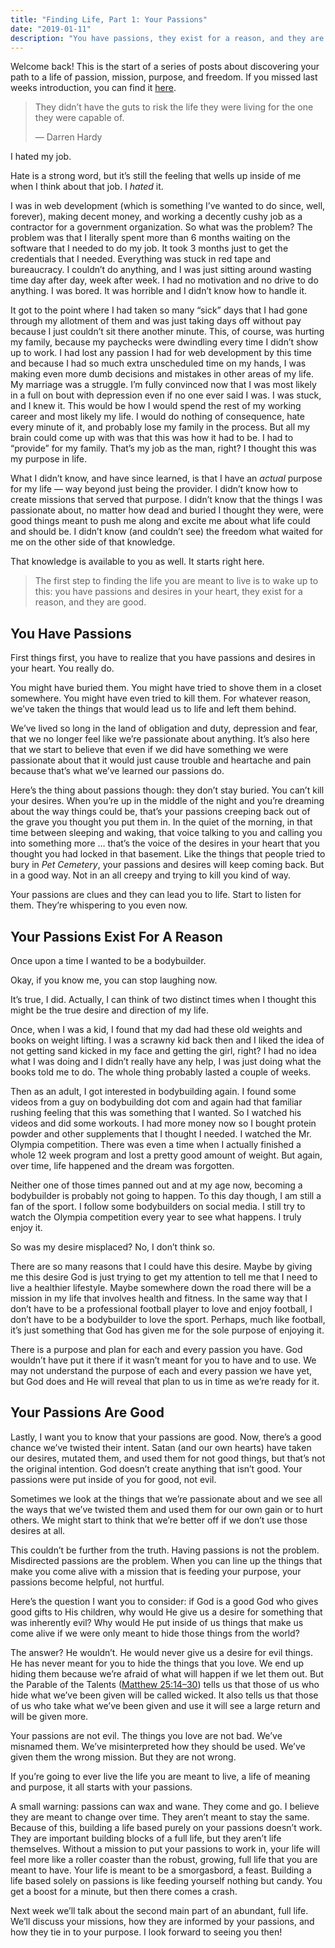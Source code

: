 ```yaml
---
title: "Finding Life, Part 1: Your Passions"
date: "2019-01-11"
description: "You have passions, they exist for a reason, and they are good."
---
```


Welcome back! This is the start of a series of posts about discovering your path to a life of passion, mission, purpose, and freedom. If you missed last weeks introduction, you can find it [here](https://medium.com/@richarddubay/finding-life-part-0-an-introduction-cf2f04138cb1).

> They didn’t have the guts to risk the life they were living for the one they were capable of.
>
> — Darren Hardy

I hated my job.

Hate is a strong word, but it’s still the feeling that wells up inside of me when I think about that job. I _hated_ it.

I was in web development (which is something I’ve wanted to do since, well, forever), making decent money, and working a decently cushy job as a contractor for a government organization. So what was the problem? The problem was that I literally spent more than 6 months waiting on the software that I needed to do my job. It took 3 months just to get the credentials that I needed. Everything was stuck in red tape and bureaucracy. I couldn’t do anything, and I was just sitting around wasting time day after day, week after week. I had no motivation and no drive to do anything. I was bored. It was horrible and I didn’t know how to handle it.

It got to the point where I had taken so many “sick” days that I had gone through my allotment of them and was just taking days off without pay because I just couldn’t sit there another minute. This, of course, was hurting my family, because my paychecks were dwindling every time I didn’t show up to work. I had lost any passion I had for web development by this time and because I had so much extra unscheduled time on my hands, I was making even more dumb decisions and mistakes in other areas of my life. My marriage was a struggle. I’m fully convinced now that I was most likely in a full on bout with depression even if no one ever said I was. I was stuck, and I knew it. This would be how I would spend the rest of my working career and most likely my life. I would do nothing of consequence, hate every minute of it, and probably lose my family in the process. But all my brain could come up with was that this was how it had to be. I had to “provide” for my family. That’s my job as the man, right? I thought this was my purpose in life.

What I didn’t know, and have since learned, is that I have an _actual_ purpose for my life — way beyond just being the provider. I didn’t know how to create missions that served that purpose. I didn’t know that the things I was passionate about, no matter how dead and buried I thought they were, were good things meant to push me along and excite me about what life could and should be. I didn’t know (and couldn’t see) the freedom what waited for me on the other side of that knowledge.

That knowledge is available to you as well. It starts right here.

> The first step to finding the life you are meant to live is to wake up to this: you have passions and desires in your heart, they exist for a reason, and they are good.

## You Have Passions

First things first, you have to realize that you have passions and desires in your heart. You really do.

You might have buried them. You might have tried to shove them in a closet somewhere. You might have even tried to kill them. For whatever reason, we’ve taken the things that would lead us to life and left them behind.

We’ve lived so long in the land of obligation and duty, depression and fear, that we no longer feel like we’re passionate about anything. It’s also here that we start to believe that even if we did have something we were passionate about that it would just cause trouble and heartache and pain because that’s what we’ve learned our passions do.

Here’s the thing about passions though: they don’t stay buried. You can’t kill your desires. When you’re up in the middle of the night and you’re dreaming about the way things could be, that’s your passions creeping back out of the grave you thought you put them in. In the quiet of the morning, in that time between sleeping and waking, that voice talking to you and calling you into something more … that’s the voice of the desires in your heart that you thought you had locked in that basement. Like the things that people tried to bury in _Pet Cemetery_, your passions and desires will keep coming back. But in a good way. Not in an all creepy and trying to kill you kind of way.

Your passions are clues and they can lead you to life. Start to listen for them. They’re whispering to you even now.

## Your Passions Exist For A Reason

Once upon a time I wanted to be a bodybuilder.

Okay, if you know me, you can stop laughing now.

It’s true, I did. Actually, I can think of two distinct times when I thought this might be the true desire and direction of my life.

Once, when I was a kid, I found that my dad had these old weights and books on weight lifting. I was a scrawny kid back then and I liked the idea of not getting sand kicked in my face and getting the girl, right? I had no idea what I was doing and I didn’t really have any help, I was just doing what the books told me to do. The whole thing probably lasted a couple of weeks.

Then as an adult, I got interested in bodybuilding again. I found some videos from a guy on bodybuilding dot com and again had that familiar rushing feeling that this was something that I wanted. So I watched his videos and did some workouts. I had more money now so I bought protein powder and other supplements that I thought I needed. I watched the Mr. Olympia competition. There was even a time when I actually finished a whole 12 week program and lost a pretty good amount of weight. But again, over time, life happened and the dream was forgotten.

Neither one of those times panned out and at my age now, becoming a bodybuilder is probably not going to happen. To this day though, I am still a fan of the sport. I follow some bodybuilders on social media. I still try to watch the Olympia competition every year to see what happens. I truly enjoy it.

So was my desire misplaced? No, I don’t think so.

There are so many reasons that I could have this desire. Maybe by giving me this desire God is just trying to get my attention to tell me that I need to live a healthier lifestyle. Maybe somewhere down the road there will be a mission in my life that involves health and fitness. In the same way that I don’t have to be a professional football player to love and enjoy football, I don’t have to be a bodybuilder to love the sport. Perhaps, much like football, it’s just something that God has given me for the sole purpose of enjoying it.

There is a purpose and plan for each and every passion you have. God wouldn’t have put it there if it wasn’t meant for you to have and to use. We may not understand the purpose of each and every passion we have yet, but God does and He will reveal that plan to us in time as we’re ready for it.

## Your Passions Are Good

Lastly, I want you to know that your passions are good. Now, there’s a good chance we’ve twisted their intent. Satan (and our own hearts) have taken our desires, mutated them, and used them for not good things, but that’s not the original intention. God doesn’t create anything that isn’t good. Your passions were put inside of you for good, not evil.

Sometimes we look at the things that we’re passionate about and we see all the ways that we’ve twisted them and used them for our own gain or to hurt others. We might start to think that we’re better off if we don’t use those desires at all.

This couldn’t be further from the truth. Having passions is not the problem. Misdirected passions are the problem. When you can line up the things that make you come alive with a mission that is feeding your purpose, your passions become helpful, not hurtful.

Here’s the question I want you to consider: if God is a good God who gives good gifts to His children, why would He give us a desire for something that was inherently evil? Why would He put inside of us things that make us come alive if we were only meant to hide those things from the world?

The answer? He wouldn’t. He would never give us a desire for evil things. He has never meant for you to hide the things that you love. We end up hiding them because we’re afraid of what will happen if we let them out. But the Parable of the Talents ([Matthew 25:14–30](https://www.biblegateway.com/passage/?search=Matthew+25%3A14-30&version=ESV)) tells us that those of us who hide what we’ve been given will be called wicked. It also tells us that those of us who take what we’ve been given and use it will see a large return and will be given more.

Your passions are not evil. The things you love are not bad. We’ve misnamed them. We’ve misinterpreted how they should be used. We’ve given them the wrong mission. But they are not wrong.

If you’re going to ever live the life you are meant to live, a life of meaning and purpose, it all starts with your passions.

A small warning: passions can wax and wane. They come and go. I believe they are meant to change over time. They aren’t meant to stay the same. Because of this, building a life based purely on your passions doesn’t work. They are important building blocks of a full life, but they aren’t life themselves. Without a mission to put your passions to work in, your life will feel more like a roller coaster than the robust, growing, full life that you are meant to have. Your life is meant to be a smorgasbord, a feast. Building a life based solely on passions is like feeding yourself nothing but candy. You get a boost for a minute, but then there comes a crash.

Next week we’ll talk about the second main part of an abundant, full life. We’ll discuss your missions, how they are informed by your passions, and how they tie in to your purpose. I look forward to seeing you then!

